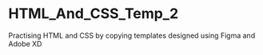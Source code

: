 # HTML_And_CSS_Temp_2
Practising HTML and CSS by copying templates designed using Figma and Adobe XD
